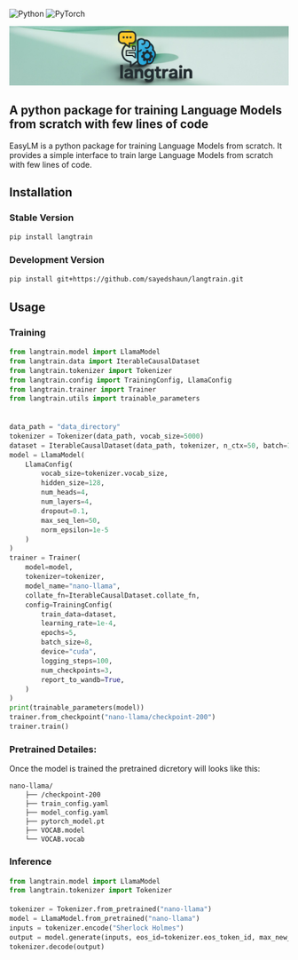 ![Python](https://img.shields.io/badge/python-3670A0?style=plastic&logo=python&logoColor=ffdd54) ![PyTorch](https://img.shields.io/badge/PyTorch-%23EE4C2C.svg?style=plastic&logo=PyTorch&logoColor=white)

![alt text](assets/logo.png)

## A python package for training Language Models from scratch with few lines of code

EasyLM is a python package for training Language Models from scratch. It provides a simple interface to train large Language Models from scratch with few lines of code.

## Installation

### Stable Version
```bash
pip install langtrain
```

### Development Version
```bash
pip install git+https://github.com/sayedshaun/langtrain.git
```

## Usage

### Training

```python
from langtrain.model import LlamaModel
from langtrain.data import IterableCausalDataset
from langtrain.tokenizer import Tokenizer
from langtrain.config import TrainingConfig, LlamaConfig
from langtrain.trainer import Trainer
from langtrain.utils import trainable_parameters


data_path = "data_directory"
tokenizer = Tokenizer(data_path, vocab_size=5000)
dataset = IterableCausalDataset(data_path, tokenizer, n_ctx=50, batch=10000)
model = LlamaModel(
    LlamaConfig(
        vocab_size=tokenizer.vocab_size,
        hidden_size=128,
        num_heads=4,
        num_layers=4,
        dropout=0.1,
        max_seq_len=50,
        norm_epsilon=1e-5
    )
)
trainer = Trainer(
    model=model,
    tokenizer=tokenizer,
    model_name="nano-llama",
    collate_fn=IterableCausalDataset.collate_fn,
    config=TrainingConfig(
        train_data=dataset,
        learning_rate=1e-4,
        epochs=5,
        batch_size=8,
        device="cuda",
        logging_steps=100,
        num_checkpoints=3,
        report_to_wandb=True,
    )
)
print(trainable_parameters(model))
trainer.from_checkpoint("nano-llama/checkpoint-200")
trainer.train()
```


### Pretrained Detailes:
Once the model is trained the pretrained dicretory will looks like this:
```
nano-llama/
    ├── /checkpoint-200
    ├── train_config.yaml
    ├── model_config.yaml
    ├── pytorch_model.pt
    ├── VOCAB.model
    └── VOCAB.vocab
```

### Inference

```python
from langtrain.model import LlamaModel
from langtrain.tokenizer import Tokenizer

tokenizer = Tokenizer.from_pretrained("nano-llama")
model = LlamaModel.from_pretrained("nano-llama")
inputs = tokenizer.encode("Sherlock Holmes")
output = model.generate(inputs, eos_id=tokenizer.eos_token_id, max_new_tokens=50)
tokenizer.decode(output)
```